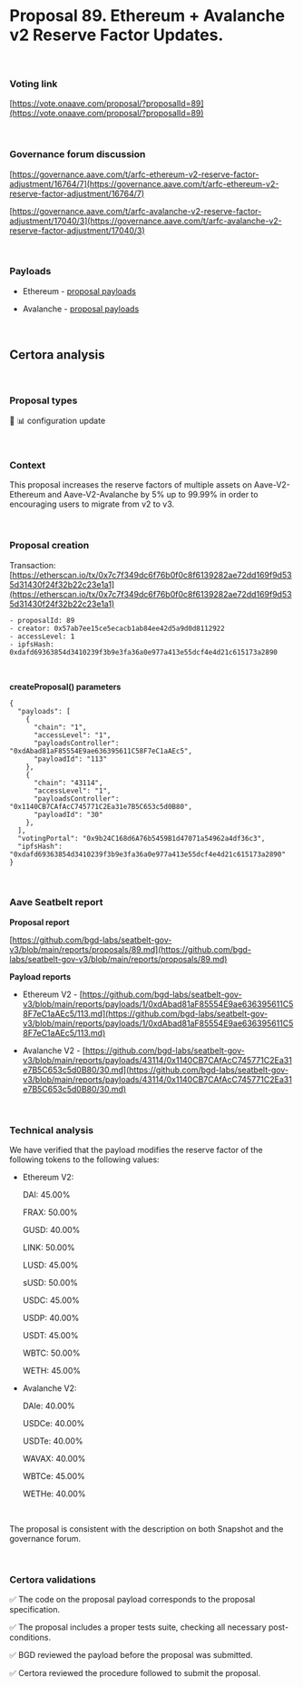 # Proposal 89. Ethereum + Avalanche v2 Reserve Factor Updates.

<br>

### Voting link

[https://vote.onaave.com/proposal/?proposalId=89](https://vote.onaave.com/proposal/?proposalId=89)

<br>

### Governance forum discussion

[https://governance.aave.com/t/arfc-ethereum-v2-reserve-factor-adjustment/16764/7](https://governance.aave.com/t/arfc-ethereum-v2-reserve-factor-adjustment/16764/7)

[https://governance.aave.com/t/arfc-avalanche-v2-reserve-factor-adjustment/17040/3](https://governance.aave.com/t/arfc-avalanche-v2-reserve-factor-adjustment/17040/3)

<br>

### Payloads

* Ethereum - [proposal payloads](https://etherscan.io/address/0x7506B338D79D40C69e7D228EFb348a79e09c4c73#code#F1#L1)

* Avalanche - [proposal payloads](https://snowscan.xyz/address/0xf67d117eaf79Df3BC7689A0b455734Ce4d34C282#code#F1#L1)

<br>

## Certora analysis

<br>

### Proposal types

:wrench: :bar_chart: configuration update

<br>

### Context

This proposal increases the reserve factors of multiple assets on Aave-V2-Ethereum and Aave-V2-Avalanche by 5% up to 99.99% in order to encouraging users to migrate from v2 to v3. 

<br>

### Proposal creation

Transaction: [https://etherscan.io/tx/0x7c7f349dc6f76b0f0c8f6139282ae72dd169f9d535d31430f24f32b22c23e1a1](https://etherscan.io/tx/0x7c7f349dc6f76b0f0c8f6139282ae72dd169f9d535d31430f24f32b22c23e1a1)

```
- proposalId: 89
- creator: 0x57ab7ee15ce5ecacb1ab84ee42d5a9d0d8112922
- accessLevel: 1
- ipfsHash: 0xdafd69363854d3410239f3b9e3fa36a0e977a413e55dcf4e4d21c615173a2890
```

<br>

**createProposal() parameters**

```
{
  "payloads": [ 
    { 
      "chain": "1", 
      "accessLevel": "1", 
      "payloadsController": "0xdAbad81aF85554E9ae636395611C58F7eC1aAEc5", 
      "payloadId": "113" 
    }, 
    { 
      "chain": "43114", 
      "accessLevel": "1", 
      "payloadsController": "0x1140CB7CAfAcC745771C2Ea31e7B5C653c5d0B80", 
      "payloadId": "30" 
    }, 
  ], 
  "votingPortal": "0x9b24C168d6A76b5459B1d47071a54962a4df36c3", 
  "ipfsHash": "0xdafd69363854d3410239f3b9e3fa36a0e977a413e55dcf4e4d21c615173a2890" 
}
```

<br>

### Aave Seatbelt report

**Proposal report**

[https://github.com/bgd-labs/seatbelt-gov-v3/blob/main/reports/proposals/89.md](https://github.com/bgd-labs/seatbelt-gov-v3/blob/main/reports/proposals/89.md)

**Payload reports**

* Ethereum V2 - [https://github.com/bgd-labs/seatbelt-gov-v3/blob/main/reports/payloads/1/0xdAbad81aF85554E9ae636395611C58F7eC1aAEc5/113.md](https://github.com/bgd-labs/seatbelt-gov-v3/blob/main/reports/payloads/1/0xdAbad81aF85554E9ae636395611C58F7eC1aAEc5/113.md)

* Avalanche V2 - [https://github.com/bgd-labs/seatbelt-gov-v3/blob/main/reports/payloads/43114/0x1140CB7CAfAcC745771C2Ea31e7B5C653c5d0B80/30.md](https://github.com/bgd-labs/seatbelt-gov-v3/blob/main/reports/payloads/43114/0x1140CB7CAfAcC745771C2Ea31e7B5C653c5d0B80/30.md)

<br>

### Technical analysis

We have verified that the payload modifies the reserve factor of the following tokens to the following values:

- Ethereum V2:

    DAI: 45.00%

    FRAX: 50.00%

    GUSD: 40.00%

    LINK: 50.00%

    LUSD: 45.00%

    sUSD: 50.00%

    USDC: 45.00%

    USDP: 40.00%

    USDT: 45.00%

    WBTC: 50.00%

    WETH: 45.00%

- Avalanche V2:

    DAIe: 40.00%

    USDCe: 40.00%

    USDTe: 40.00%

    WAVAX: 40.00%

    WBTCe: 45.00%

    WETHe: 40.00%

<br>

The proposal is consistent with the description on both Snapshot and the governance forum.

<br>

### Certora validations

:white_check_mark: The code on the proposal payload corresponds to the proposal specification.

:white_check_mark: The proposal includes a proper tests suite, checking all necessary post-conditions. 

:white_check_mark: BGD reviewed the payload before the proposal was submitted. 

:white_check_mark: Certora reviewed the procedure followed to submit the proposal.
